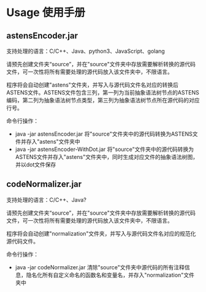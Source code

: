 # Usage 使用手册

## astensEncoder.jar

支持处理的语言：C/C++、Java、python3、JavaScript、golang

请预先创建文件夹“source”，并在"source"文件夹中存放需要解析转换的源代码文件，可一次性将所有需要处理的源代码放入该文件夹中，不限语言。

程序将会自动创建"astens"文件夹，并写入与源代码文件名对应的转换后ASTENS文件。ASTENS文件包含三列，第一列为当前抽象语法树节点的ASTENS编码，第二列为抽象语法树节点类型，第三列为抽象语法树节点所在源代码的对应行号。

命令行操作：

- java -jar astensEncoder.jar	将"source"文件夹中的源代码转换为ASTENS文件并存入"astens"文件夹中
- java -jar astensEncoder-WithDot.jar	将"source"文件夹中的源代码转换为ASTENS文件并存入"astens"文件夹中，同时生成对应文件的抽象语法树图，并以dot文件保存



## codeNormalizer.jar

支持处理的语言：C/C++、Java?

请预先创建文件夹“source”，并在"source"文件夹中存放需要解析转换的源代码文件，可一次性将所有需要处理的源代码放入该文件夹中，不限语言。

程序将会自动创建"normalization"文件夹，并写入与源代码文件名对应的规范化源代码文件。

命令行操作：

- java -jar codeNormalizer.jar	清除"source"文件夹中源代码的所有注释信息，隐名化所有自定义命名的函数名和变量名，并存入"normalization"文件夹中


